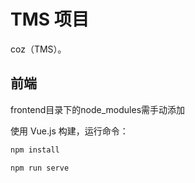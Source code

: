# TMS 项目

coz（TMS）。

## 前端
frontend目录下的node_modules需手动添加

使用 Vue.js 构建，运行命令：

```bash
npm install

npm run serve
